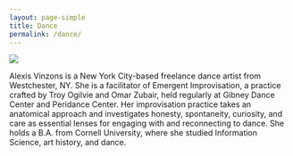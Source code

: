 ```yaml
---
layout: page-simple
title: Dance
permalink: /dance/
---
```


![]({{site.baseurl}}/images/dance/a_vinzons_headshot2024.JPG)

Alexis Vinzons is a New York City-based freelance dance artist from Westchester, NY. She is a facilitator of Emergent Improvisation, a practice crafted by Troy Ogilvie and Omar Zubair, held regularly at Gibney Dance Center and Peridance Center. Her improvisation practice takes an anatomical approach and investigates honesty, spontaneity, curiosity, and care as essential lenses for engaging with and reconnecting to dance. She holds a B.A. from Cornell University, where she studied Information Science, art history, and dance.

